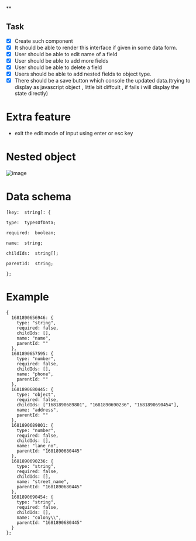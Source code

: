 
**

## Task

 - [x] Create such component
 - [x] It should be able to render this interface if given in some data
       form.
 - [x] User should be able to edit name of a field
 - [x] User should be able to add more fields
 - [x] User should be able to delete a field
 - [x] Users should be able to add nested fields to object type.
 - [x] There should be a save button which console the updated data.(trying to display as javascript object , little bit diffcult , if fails i will display the state directly)

# Extra feature

- exit the edit mode of input using enter or esc key



# Nested object

![image](https://user-images.githubusercontent.com/67755128/233032984-04a4b1ce-3e40-4239-9ee3-74916dd8145e.png)

# Data schema

    [key:  string]: {
    
    type:  typesOfData;
    
    required:  boolean;
    
    name:  string;
    
    childIds:  string[];
    
    parentId:  string;
    
    };
  
# Example
    {
      1681890656946: {
        type: "string",
        required: false,
        childIds: [],
        name: "name",
        parentId: ""
      },
      1681890657595: {
        type: "number",
        required: false,
        childIds: [],
        name: "phone",
        parentId: ""
      },
      1681890680445: {
        type: "object",
        required: false,
        childIds: ["1681890689801", "1681890690236", "1681890690454"],
        name: "address",
        parentId: ""
      },
      1681890689801: {
        type: "number",
        required: false,
        childIds: [],
        name: "lane_no",
        parentId: "1681890680445"
      },
      1681890690236: {
        type: "string",
        required: false,
        childIds: [],
        name: "street_name",
        parentId: "1681890680445"
      },
      1681890690454: {
        type: "string",
        required: false,
        childIds: [],
        name: "colony\\",
        parentId: "1681890680445"
      }
    };

